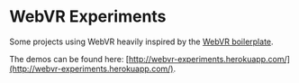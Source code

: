 # WebVR Experiments

Some projects using WebVR heavily inspired by the [WebVR boilerplate](https://github.com/borismus/webvr-boilerplate).

The demos can be found here: [http://webvr-experiments.herokuapp.com/](http://webvr-experiments.herokuapp.com/).